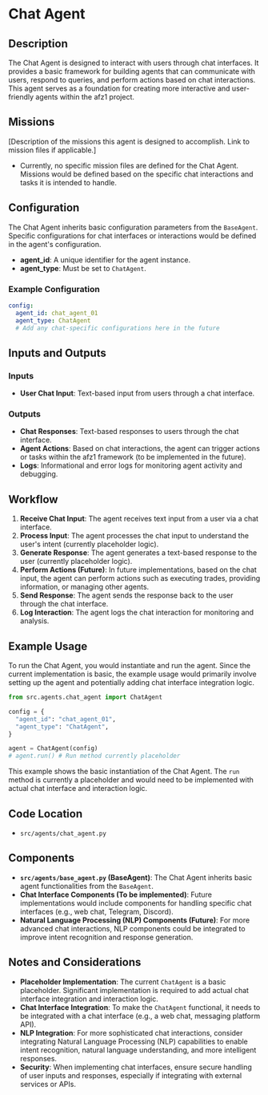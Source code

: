 # Chat Agent

## Description

The Chat Agent is designed to interact with users through chat interfaces. It provides a basic framework for building agents that can communicate with users, respond to queries, and perform actions based on chat interactions. This agent serves as a foundation for creating more interactive and user-friendly agents within the afz1 project.

## Missions

[Description of the missions this agent is designed to accomplish. Link to mission files if applicable.]
- Currently, no specific mission files are defined for the Chat Agent. Missions would be defined based on the specific chat interactions and tasks it is intended to handle.

## Configuration

The Chat Agent inherits basic configuration parameters from the `BaseAgent`. Specific configurations for chat interfaces or interactions would be defined in the agent's configuration.

-   **agent_id**: A unique identifier for the agent instance.
-   **agent_type**: Must be set to `ChatAgent`.

### Example Configuration

```yaml
config:
  agent_id: chat_agent_01
  agent_type: ChatAgent
  # Add any chat-specific configurations here in the future
```

## Inputs and Outputs

### Inputs

-   **User Chat Input**: Text-based input from users through a chat interface.

### Outputs

-   **Chat Responses**: Text-based responses to users through the chat interface.
-   **Agent Actions**:  Based on chat interactions, the agent can trigger actions or tasks within the afz1 framework (to be implemented in the future).
-   **Logs**: Informational and error logs for monitoring agent activity and debugging.

## Workflow

1.  **Receive Chat Input**: The agent receives text input from a user via a chat interface.
2.  **Process Input**:  The agent processes the chat input to understand the user's intent (currently placeholder logic).
3.  **Generate Response**: The agent generates a text-based response to the user (currently placeholder logic).
4.  **Perform Actions (Future)**: In future implementations, based on the chat input, the agent can perform actions such as executing trades, providing information, or managing other agents.
5.  **Send Response**: The agent sends the response back to the user through the chat interface.
6.  **Log Interaction**: The agent logs the chat interaction for monitoring and analysis.

## Example Usage

To run the Chat Agent, you would instantiate and run the agent.  Since the current implementation is basic, the example usage would primarily involve setting up the agent and potentially adding chat interface integration logic.

```python
from src.agents.chat_agent import ChatAgent

config = {
  "agent_id": "chat_agent_01",
  "agent_type": "ChatAgent",
}

agent = ChatAgent(config)
# agent.run() # Run method currently placeholder
```

This example shows the basic instantiation of the Chat Agent.  The `run` method is currently a placeholder and would need to be implemented with actual chat interface and interaction logic.

## Code Location

-   `src/agents/chat_agent.py`

## Components

-   **`src/agents/base_agent.py` (BaseAgent)**:  The Chat Agent inherits basic agent functionalities from the `BaseAgent`.
-   **Chat Interface Components (To be implemented)**: Future implementations would include components for handling specific chat interfaces (e.g., web chat, Telegram, Discord).
-   **Natural Language Processing (NLP) Components (Future)**:  For more advanced chat interactions, NLP components could be integrated to improve intent recognition and response generation.

## Notes and Considerations

-   **Placeholder Implementation**: The current `ChatAgent` is a basic placeholder.  Significant implementation is required to add actual chat interface integration and interaction logic.
-   **Chat Interface Integration**:  To make the `ChatAgent` functional, it needs to be integrated with a chat interface (e.g., a web chat, messaging platform API).
-   **NLP Integration**: For more sophisticated chat interactions, consider integrating Natural Language Processing (NLP) capabilities to enable intent recognition, natural language understanding, and more intelligent responses.
-   **Security**: When implementing chat interfaces, ensure secure handling of user inputs and responses, especially if integrating with external services or APIs.